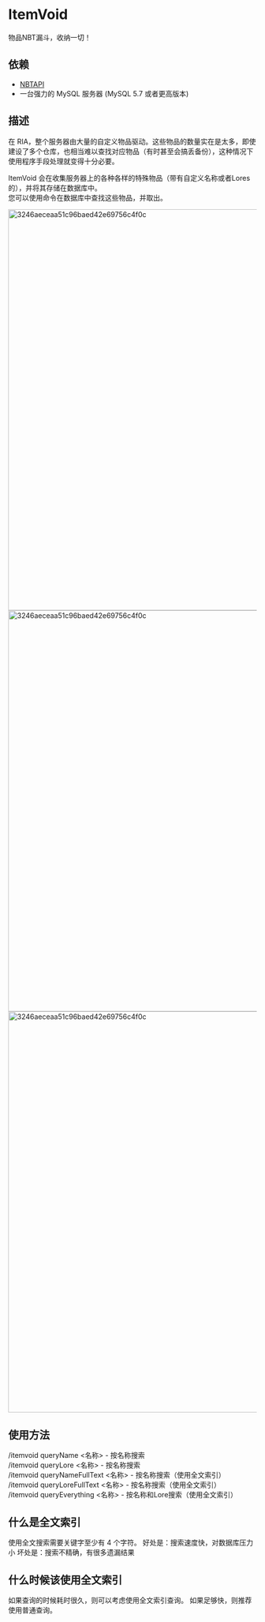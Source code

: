 # ItemVoid

物品NBT漏斗，收纳一切！

## 依赖

* [NBTAPI](https://modrinth.com/plugin/nbtapi)
* 一台强力的 MySQL 服务器 (MySQL 5.7 或者更高版本)

## 描述

在 RIA，整个服务器由大量的自定义物品驱动。这些物品的数量实在是太多，即使建设了多个仓库，也相当难以查找对应物品（有时甚至会搞丢备份），这种情况下使用程序手段处理就变得十分必要。  

ItemVoid 会在收集服务器上的各种各样的特殊物品（带有自定义名称或者Lores的），并将其存储在数据库中。  
您可以使用命令在数据库中查找这些物品，并取出。

<img width="813" alt="3246aeceaa51c96baed42e69756c4f0c" src="https://github.com/RIA-AED/ItemVoid/assets/30802565/129a4b19-d953-4169-a722-29dadfae9834">  

<img width="813" alt="3246aeceaa51c96baed42e69756c4f0c" src="https://github.com/RIA-AED/ItemVoid/assets/30802565/8f5e5caf-43ba-424d-8d11-3ced40f0965c">  

<img width="813" alt="3246aeceaa51c96baed42e69756c4f0c" src="https://github.com/RIA-AED/ItemVoid/assets/30802565/6c1bd269-33b6-4011-9605-99e43911c05a">  

## 使用方法

/itemvoid queryName <名称> - 按名称搜索  
/itemvoid queryLore <名称> - 按名称搜索  
/itemvoid queryNameFullText <名称> - 按名称搜索（使用全文索引）  
/itemvoid queryLoreFullText <名称> - 按名称搜索（使用全文索引）  
/itemvoid queryEverything <名称> - 按名称和Lore搜索（使用全文索引）  

## 什么是全文索引

使用全文搜索需要关键字至少有 4 个字符。
好处是：搜索速度快，对数据库压力小
坏处是：搜索不精确，有很多遗漏结果

## 什么时候该使用全文索引

如果查询的时候耗时很久，则可以考虑使用全文索引查询。
如果足够快，则推荐使用普通查询。
